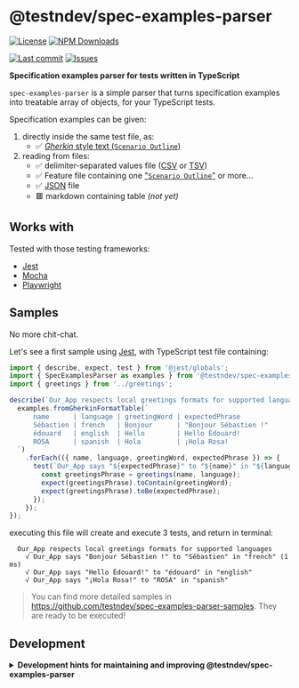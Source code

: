 # @testndev/spec-examples-parser

[![License](https://img.shields.io/github/license/testndev/spec-examples-parser)](https://github.com/testndev/spec-examples-parser/blob/main/license.txt)
[![NPM Downloads](https://img.shields.io/npm/dw/@testndev/spec-examples-parser)](https://www.npmjs.com/package/@testndev/spec-examples-parser)

[![Last commit](https://img.shields.io/github/last-commit/testndev/spec-examples-parser?style=flat-square&logo=github)](https://github.com/testndev/spec-examples-parser)
[![Issues](https://img.shields.io/github/issues/testndev/spec-examples-parser?style=flat-square&logo=github)](https://github.com/testndev/spec-examples-parser/issues)

**Specification examples parser for tests written in TypeScript**

`spec-examples-parser` is a simple parser that turns specification examples into treatable array of objects, for your TypeScript tests.

Specification examples can be given:
1. directly inside the same test file, as: 
    - ✅ [*Gherkin* style text (`Scenario Outline`)](https://cucumber.io/docs/gherkin/reference/#scenario-outline)
2. reading from files:
    - ✅ delimiter-separated values file ([CSV](https://en.wikipedia.org/wiki/Comma-separated_values) or [TSV](https://en.wikipedia.org/wiki/Tab-separated_values))
    - ✅ Feature file containing one ["`Scenario Outline`"](https://cucumber.io/docs/gherkin/reference/#scenario-outline) or more...
    - ✅ [JSON](https://en.wikipedia.org/wiki/JSON) file
    - 🟥 markdown containing table *(not yet)*

## Works with

Tested with those testing frameworks:
- [Jest](https://jestjs.io/)
- [Mocha](https://mochajs.org/)
- [Playwright](https://playwright.dev/)

## Samples

No more chit-chat. 

Let's see a first sample using [Jest](https://jestjs.io/), with TypeScript test file containing:

```typescript
import { describe, expect, test } from '@jest/globals';
import { SpecExamplesParser as examples } from '@testndev/spec-examples-parser';
import { greetings } from '../greetings';

describe(`Our_App respects local greetings formats for supported languages`, () => {
  examples.fromGherkinFormatTable(`
      name      | language | greetingWord | expectedPhrase
      Sébastien | french   | Bonjour      | "Bonjour Sébastien !"
      édouard   | english  | Hello        | Hello Édouard!
      ROSA      | spanish  | Hola         | ¡Hola Rosa!
  `)
    .forEach(({ name, language, greetingWord, expectedPhrase }) => {
      test(`Our_App says "${expectedPhrase}" to "${name}" in "${language}"`, () => {
        const greetingsPhrase = greetings(name, language);
        expect(greetingsPhrase).toContain(greetingWord);
        expect(greetingsPhrase).toBe(expectedPhrase);
      });
    });
});
```

executing this file will create and execute 3 tests, and return in terminal: 

```
  Our_App respects local greetings formats for supported languages
    √ Our_App says "Bonjour Sébastien !" to "Sébastien" in "french" (1 ms)
    √ Our_App says "Hello Édouard!" to "édouard" in "english"
    √ Our_App says "¡Hola Rosa!" to "ROSA" in "spanish"
```

> You can find more detailed samples in https://github.com/testndev/spec-examples-parser-samples. They are ready to be executed!


## Development

<details>
<summary><b>Development hints for maintaining and improving @testndev/spec-examples-parser</b></summary>



Setting up:

```bash
git clone git@github.com:testndev/spec-examples-parser.git
cd @testndev/spec-examples-parser
npm install
```

Testing:

```bash
npm run test
```

</details>
